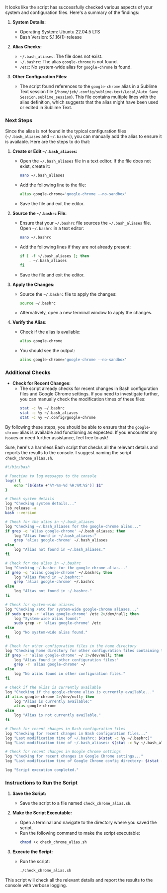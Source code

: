 It looks like the script has successfully checked various aspects of your system and configuration files. Here's a summary of the findings:

1. **System Details:**
   - Operating System: Ubuntu 22.04.5 LTS
   - Bash Version: 5.1.16(1)-release

2. **Alias Checks:**
   - `~/.bash_aliases`: The file does not exist.
   - `~/.bashrc`: The alias `google-chrome` is not found.
   - `/etc`: No system-wide alias for `google-chrome` is found.

3. **Other Configuration Files:**
   - The script found references to the `google-chrome` alias in a Sublime Text session file (`/home/jeb/.config/sublime-text/Local/Auto Save Session.sublime_session`). This file contains multiple lines with the alias definition, which suggests that the alias might have been used or edited in Sublime Text.

### Next Steps

Since the alias is not found in the typical configuration files (`~/.bash_aliases` and `~/.bashrc`), you can manually add the alias to ensure it is available. Here are the steps to do that:

1. **Create or Edit `~/.bash_aliases`:**
   - Open the `~/.bash_aliases` file in a text editor. If the file does not exist, create it:
     ```bash
     nano ~/.bash_aliases
     ```
   - Add the following line to the file:
     ```bash
     alias google-chrome='google-chrome --no-sandbox'
     ```
   - Save the file and exit the editor.

2. **Source the `~/.bashrc` File:**
   - Ensure that your `~/.bashrc` file sources the `~/.bash_aliases` file. Open `~/.bashrc` in a text editor:
     ```bash
     nano ~/.bashrc
     ```
   - Add the following lines if they are not already present:
     ```bash
     if [ -f ~/.bash_aliases ]; then
         . ~/.bash_aliases
     fi
     ```
   - Save the file and exit the editor.

3. **Apply the Changes:**
   - Source the `~/.bashrc` file to apply the changes:
     ```bash
     source ~/.bashrc
     ```
   - Alternatively, open a new terminal window to apply the changes.

4. **Verify the Alias:**
   - Check if the alias is available:
     ```bash
     alias google-chrome
     ```
   - You should see the output:
     ```bash
     alias google-chrome='google-chrome --no-sandbox'
     ```

### Additional Checks

- **Check for Recent Changes:**
  - The script already checks for recent changes in Bash configuration files and Google Chrome settings. If you need to investigate further, you can manually check the modification times of these files:
    ```bash
    stat -c %y ~/.bashrc
    stat -c %y ~/.bash_aliases
    stat -c %y ~/.config/google-chrome
    ```

By following these steps, you should be able to ensure that the `google-chrome` alias is available and functioning as expected. If you encounter any issues or need further assistance, feel free to ask!

Sure, here's a harmless Bash script that checks all the relevant details and reports the results to the console. I suggest naming the script `check_chrome_alias.sh`.

```bash
#!/bin/bash

# Function to log messages to the console
log() {
    echo "[$(date +'%Y-%m-%d %H:%M:%S')] $1"
}

# Check system details
log "Checking system details..."
lsb_release -a
bash --version

# Check for the alias in ~/.bash_aliases
log "Checking ~/.bash_aliases for the google-chrome alias..."
if grep -q 'alias google-chrome' ~/.bash_aliases; then
    log "Alias found in ~/.bash_aliases:"
    grep 'alias google-chrome' ~/.bash_aliases
else
    log "Alias not found in ~/.bash_aliases."
fi

# Check for the alias in ~/.bashrc
log "Checking ~/.bashrc for the google-chrome alias..."
if grep -q 'alias google-chrome' ~/.bashrc; then
    log "Alias found in ~/.bashrc:"
    grep 'alias google-chrome' ~/.bashrc
else
    log "Alias not found in ~/.bashrc."
fi

# Check for system-wide aliases
log "Checking /etc for system-wide google-chrome aliases..."
if sudo grep -r 'alias google-chrome' /etc 2>/dev/null; then
    log "System-wide alias found:"
    sudo grep -r 'alias google-chrome' /etc
else
    log "No system-wide alias found."
fi

# Check for other configuration files in the home directory
log "Checking home directory for other configuration files containing the google-chrome alias..."
if grep -r 'alias google-chrome' ~/ 2>/dev/null; then
    log "Alias found in other configuration files:"
    grep -r 'alias google-chrome' ~/
else
    log "No alias found in other configuration files."
fi

# Check if the alias is currently available
log "Checking if the google-chrome alias is currently available..."
if alias google-chrome 2>/dev/null; then
    log "Alias is currently available:"
    alias google-chrome
else
    log "Alias is not currently available."
fi

# Check for recent changes in Bash configuration files
log "Checking for recent changes in Bash configuration files..."
log "Last modification time of ~/.bashrc: $(stat -c %y ~/.bashrc)"
log "Last modification time of ~/.bash_aliases: $(stat -c %y ~/.bash_aliases 2>/dev/null || echo 'File not found')"

# Check for recent changes in Google Chrome settings
log "Checking for recent changes in Google Chrome settings..."
log "Last modification time of Google Chrome config directory: $(stat -c %y ~/.config/google-chrome 2>/dev/null || echo 'Directory not found')"

log "Script execution completed."
```

### Instructions to Run the Script

1. **Save the Script:**
   - Save the script to a file named `check_chrome_alias.sh`.

2. **Make the Script Executable:**
   - Open a terminal and navigate to the directory where you saved the script.
   - Run the following command to make the script executable:
     ```bash
     chmod +x check_chrome_alias.sh
     ```

3. **Execute the Script:**
   - Run the script:
     ```bash
     ./check_chrome_alias.sh
     ```

This script will check all the relevant details and report the results to the console with verbose logging.
